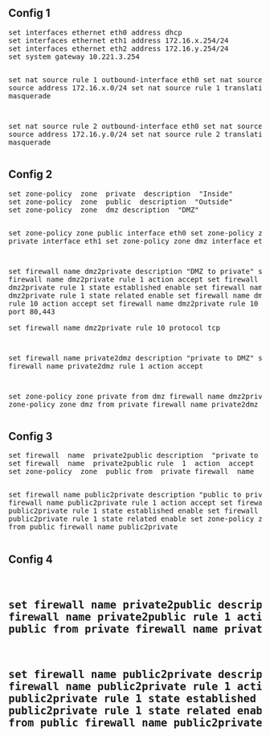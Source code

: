 <h2>Config 1</h2>
<pre>
set interfaces ethernet eth0 address dhcp
set interfaces ethernet eth1 address 172.16.x.254/24
set interfaces ethernet eth2 address 172.16.y.254/24
set system gateway 10.221.3.254

set nat source rule 1 outbound-interface eth0
set nat source rule 1 source address 172.16.x.0/24
set nat source rule 1 translation address masquerade

set nat source rule 2 outbound-interface eth0
set nat source rule 2 source address 172.16.y.0/24
set nat source rule 2 translation address masquerade
</pre>
<h2>Config 2</h2>
<pre>
set zone-policy  zone  private  description  "Inside"
set zone-policy  zone  public  description  "Outside"
set zone-policy  zone  dmz description  "DMZ"

set zone-policy  zone  public  interface  eth0
set zone-policy  zone  private interface  eth1
set zone-policy  zone  dmz  interface  eth2

set firewall  name  dmz2private description  "DMZ to private"
set firewall  name  dmz2private rule  1  action  accept
set firewall  name  dmz2private rule  1  state  established  enable
set firewall  name  dmz2private rule  1  state  related enable
set firewall  name  dmz2private rule  10  action  accept
set firewall  name  dmz2private rule  10  destination  port  80,443  
set firewall  name  dmz2private rule  10  protocol tcp

set firewall  name  private2dmz description  "private to DMZ"
set firewall  name  private2dmz rule  1  action  accept

set  zone-policy  zone  private from  dmz firewall  name  dmz2private
set  zone-policy  zone  dmz from  private firewall  name  private2dmz
</pre>
<h2>Config 3</h2>
<pre>
set firewall  name  private2public description  "private to public"
set firewall  name  private2public rule  1  action  accept
set zone-policy  zone  public from  private firewall  name  private2public

set firewall  name  public2private description  "public to private"
set firewall  name  public2private rule  1  action  accept
set firewall  name  public2private rule  1  state  established  enable
set firewall  name  public2private rule  1  state  related enable
set zone-policy  zone  private from  public firewall  name  public2private
</pre>
<h2>Config 4</p>
<pre>

set firewall  name  private2public description  "private to public"
set firewall  name  private2public rule  1  action  accept
set zone-policy  zone  public from  private firewall  name  private2public

set firewall  name  public2private description  "public to private"
set firewall  name  public2private rule  1  action  accept
set firewall  name  public2private rule  1  state  established  enable
set firewall  name  public2private rule  1  state  related enable
set zone-policy  zone  private from  public firewall  name  public2private
</pre>

